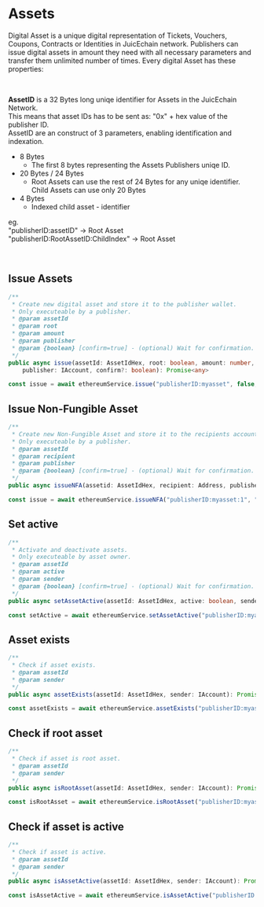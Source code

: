 # Assets

Digital Asset is a unique digital representation of Tickets, Vouchers, Coupons, Contracts or Identities in JuicEchain network. Publishers can issue digital assets in amount they need with all necessary parameters and transfer them unlimited number of times. Every digital Asset has these properties:

<br>

**AssetID** is a 32 Bytes long uniqe identifier for Assets in the JuicEchain Network.<br>
This means that asset IDs has to be sent as: "0x" + hex value of the publisher ID.<br>
AssetID are an construct of 3 parameters, enabling identification and indexation.

- 8 Bytes 
   - The first 8 bytes representing the Assets Publishers uniqe ID.
- 20 Bytes / 24 Bytes 
   -	Root Assets can use the rest of 24 Bytes for any uniqe identifier.
Child Assets can use only 20 Bytes
- 4 Bytes 
   -	Indexed child asset - identifier

eg. <br> 
"publisherID:assetID"                 -> Root Asset <br>
"publisherID:RootAssetID:ChildIndex"  -> Root Asset

<br> 

## Issue Assets

```typescript
/**
 * Create new digital asset and store it to the publisher wallet.
 * Only executeable by a publisher.
 * @param assetId
 * @param root
 * @param amount
 * @param publisher
 * @param {boolean} [confirm=true] - (optional) Wait for confirmation.
 */
public async issue(assetId: AssetIdHex, root: boolean, amount: number, 
    publisher: IAccount, confirm?: boolean): Promise<any>
```

```typescript 
const issue = await ethereumService.issue("publisherID:myasset", false, 100, publisher);
```



## Issue Non-Fungible Asset

```typescript
/**
 * Create new Non-Fungible Asset and store it to the recipients account.
 * Only executeable by a publisher.
 * @param assetId
 * @param recipient
 * @param publisher
 * @param {boolean} [confirm=true] - (optional) Wait for confirmation.
 */
public async issueNFA(assetid: AssetIdHex, recipient: Address, publisher: IAccount, confirm?: boolean): Promise<any> 
```

```typescript 
const issue = await ethereumService.issueNFA("publisherID:myasset:1", "some-account-address", publisher);
```



## Set active

```typescript
/**
 * Activate and deactivate assets.
 * Only executeable by asset owner.
 * @param assetId
 * @param active
 * @param sender
 * @param {boolean} [confirm=true] - (optional) Wait for confirmation.
 */
public async setAssetActive(assetId: AssetIdHex, active: boolean, sender: IAccount, confirm?: boolean): Promise<any>
```

```typescript 
const setActive = await ethereumService.setAssetActive("publisherID:myasset", false, sender);
```



## Asset exists

```typescript
/**
 * Check if asset exists.
 * @param assetId
 * @param sender
 */
public async assetExists(assetId: AssetIdHex, sender: IAccount): Promise<boolean>
```

```typescript 
const assetExists = await ethereumService.assetExists("publisherID:myasset", sender);
```



## Check if root asset

```typescript
/**
 * Check if asset is root asset.
 * @param assetId
 * @param sender
 */
public async isRootAsset(assetId: AssetIdHex, sender: IAccount): Promise<boolean>
```

```typescript 
const isRootAsset = await ethereumService.isRootAsset("publisherID:myasset", sender);
```



## Check if asset is active

```typescript
/**
 * Check if asset is active.
 * @param assetId
 * @param sender
 */
public async isAssetActive(assetId: AssetIdHex, sender: IAccount): Promise<boolean>
```

```typescript 
const isAssetActive = await ethereumService.isAssetActive("publisherID:myasset", sender);
```
